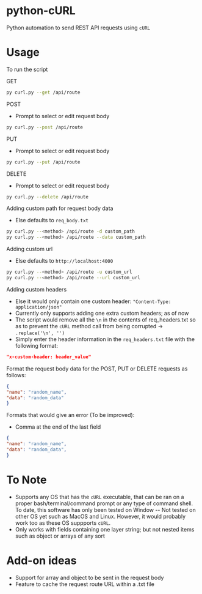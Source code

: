 # python-cURL
Python automation to send REST API requests using `cURL`
# Usage

To run the script

GET
```bash
py curl.py --get /api/route 
```

POST
- Prompt to select or edit request body
```bash
py curl.py --post /api/route  
```

PUT
- Prompt to select or edit request body
```bash
py curl.py --put /api/route  
```

DELETE
- Prompt to select or edit request body
```bash
py curl.py --delete /api/route  
```

Adding custom path for request body data
- Else defaults to `req_body.txt`
```bash
py curl.py --<method> /api/route -d custom_path
py curl.py --<method> /api/route --data custom_path
 ```
 
Adding custom url
- Else defaults to `http://localhost:4000`
```bash
py curl.py --<method> /api/route -u custom_url
py curl.py --<method> /api/route --url custom_url
```

Adding custom headers
- Else it would only contain one custom header: `"Content-Type: application/json"`
- Currently only supports adding one extra custom headers; as of now
- The script would remove all the `\n` in the contents of req_headers.txt so as to prevent the `cURL` method call from being corrupted -> `.replace('\n', '')`
- Simply enter the header information in the `req_headers.txt` file with the following format:
```json
"x-custom-header: header_value"
```


Format the request body data for the POST, PUT or DELETE requests as follows:
```json
{
"name": "random_name",
"data": "random_data"
}
```

Formats that would give an error (To be improved):
- Comma at the end of the last field
```json
{
"name": "random_name",
"data": "random_data",
}
```

# To Note
- Supports any OS that has the `cURL` executable, that can be ran on a proper bash/terminal/command prompt or any type of command shell. To date, this software has only been tested on Window -- Not tested on other OS yet such as MacOS and Linux. However, it would probably work too as these OS suppports `cURL`.
- Only works with fields containing one layer string; but not nested items such as object or arrays of any sort

# Add-on ideas
- Support for array and object to be sent in the request body
- Feature to cache the request route URL within a .txt file
